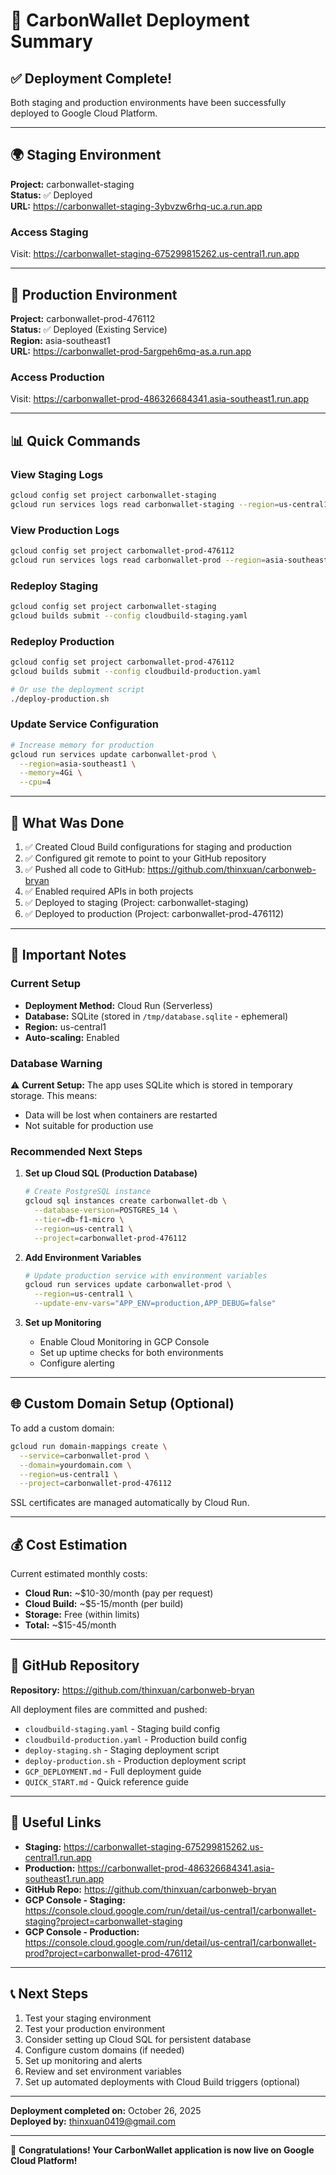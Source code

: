 # 🎉 CarbonWallet Deployment Summary

## ✅ Deployment Complete!

Both staging and production environments have been successfully deployed to Google Cloud Platform.

---

## 🌍 Staging Environment

**Project:** carbonwallet-staging  
**Status:** ✅ Deployed  
**URL:** https://carbonwallet-staging-3ybvzw6rhq-uc.a.run.app

### Access Staging
Visit: https://carbonwallet-staging-675299815262.us-central1.run.app

---

## 🚀 Production Environment

**Project:** carbonwallet-prod-476112  
**Status:** ✅ Deployed (Existing Service)  
**Region:** asia-southeast1  
**URL:** https://carbonwallet-prod-5argpeh6mq-as.a.run.app

### Access Production
Visit: https://carbonwallet-prod-486326684341.asia-southeast1.run.app

---

## 📊 Quick Commands

### View Staging Logs
```bash
gcloud config set project carbonwallet-staging
gcloud run services logs read carbonwallet-staging --region=us-central1 --limit=50
```

### View Production Logs
```bash
gcloud config set project carbonwallet-prod-476112
gcloud run services logs read carbonwallet-prod --region=asia-southeast1 --limit=50
```

### Redeploy Staging
```bash
gcloud config set project carbonwallet-staging
gcloud builds submit --config cloudbuild-staging.yaml
```

### Redeploy Production
```bash
gcloud config set project carbonwallet-prod-476112
gcloud builds submit --config cloudbuild-production.yaml

# Or use the deployment script
./deploy-production.sh
```

### Update Service Configuration
```bash
# Increase memory for production
gcloud run services update carbonwallet-prod \
  --region=asia-southeast1 \
  --memory=4Gi \
  --cpu=4
```

---

## 🔧 What Was Done

1. ✅ Created Cloud Build configurations for staging and production
2. ✅ Configured git remote to point to your GitHub repository
3. ✅ Pushed all code to GitHub: https://github.com/thinxuan/carbonweb-bryan
4. ✅ Enabled required APIs in both projects
5. ✅ Deployed to staging (Project: carbonwallet-staging)
6. ✅ Deployed to production (Project: carbonwallet-prod-476112)

---

## 📝 Important Notes

### Current Setup
- **Deployment Method:** Cloud Run (Serverless)
- **Database:** SQLite (stored in `/tmp/database.sqlite` - ephemeral)
- **Region:** us-central1
- **Auto-scaling:** Enabled

### Database Warning
⚠️ **Current Setup:** The app uses SQLite which is stored in temporary storage. This means:
- Data will be lost when containers are restarted
- Not suitable for production use

### Recommended Next Steps

1. **Set up Cloud SQL (Production Database)**
   ```bash
   # Create PostgreSQL instance
   gcloud sql instances create carbonwallet-db \
     --database-version=POSTGRES_14 \
     --tier=db-f1-micro \
     --region=us-central1 \
     --project=carbonwallet-prod-476112
   ```

2. **Add Environment Variables**
   ```bash
   # Update production service with environment variables
   gcloud run services update carbonwallet-prod \
     --region=us-central1 \
     --update-env-vars="APP_ENV=production,APP_DEBUG=false"
   ```

3. **Set up Monitoring**
   - Enable Cloud Monitoring in GCP Console
   - Set up uptime checks for both environments
   - Configure alerting

---

## 🌐 Custom Domain Setup (Optional)

To add a custom domain:

```bash
gcloud run domain-mappings create \
  --service=carbonwallet-prod \
  --domain=yourdomain.com \
  --region=us-central1 \
  --project=carbonwallet-prod-476112
```

SSL certificates are managed automatically by Cloud Run.

---

## 💰 Cost Estimation

Current estimated monthly costs:
- **Cloud Run:** ~$10-30/month (pay per request)
- **Cloud Build:** ~$5-15/month (per build)
- **Storage:** Free (within limits)
- **Total:** ~$15-45/month

---

## 🎯 GitHub Repository

**Repository:** https://github.com/thinxuan/carbonweb-bryan

All deployment files are committed and pushed:
- `cloudbuild-staging.yaml` - Staging build config
- `cloudbuild-production.yaml` - Production build config
- `deploy-staging.sh` - Staging deployment script
- `deploy-production.sh` - Production deployment script
- `GCP_DEPLOYMENT.md` - Full deployment guide
- `QUICK_START.md` - Quick reference guide

---

## 🔗 Useful Links

- **Staging:** https://carbonwallet-staging-675299815262.us-central1.run.app
- **Production:** https://carbonwallet-prod-486326684341.asia-southeast1.run.app
- **GitHub Repo:** https://github.com/thinxuan/carbonweb-bryan
- **GCP Console - Staging:** https://console.cloud.google.com/run/detail/us-central1/carbonwallet-staging?project=carbonwallet-staging
- **GCP Console - Production:** https://console.cloud.google.com/run/detail/us-central1/carbonwallet-prod?project=carbonwallet-prod-476112

---

## 📞 Next Steps

1. Test your staging environment
2. Test your production environment
3. Consider setting up Cloud SQL for persistent database
4. Configure custom domains (if needed)
5. Set up monitoring and alerts
6. Review and set environment variables
7. Set up automated deployments with Cloud Build triggers (optional)

---

**Deployment completed on:** October 26, 2025  
**Deployed by:** thinxuan0419@gmail.com

---

🎉 **Congratulations! Your CarbonWallet application is now live on Google Cloud Platform!**

